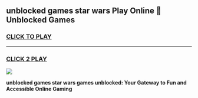 
## unblocked games star wars Play Online 👋 Unblocked Games
<h3>
<a href="https://premium.freeplayer.one?title=unblocked_games_star_wars&ref=19F">CLICK TO PLAY</a></h3>
<hr>

<h3>
<a href="https://premium.freeplayer.one?title=unblocked_games_star_wars&ref=19F">CLICK 2 PLAY</a>
  
</h3>

<a href="https://premium.freeplayer.one?title=unblocked_games_star_wars&ref=19F"><img src="https://clearcache.store/games.png"></a>


**unblocked games star wars games unblocked: Your Gateway to Fun and Accessible Online Gaming**
